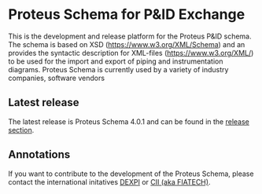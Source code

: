 # Proteus Schema for P&ID Exchange
This is the development and release platform for the Proteus P&ID schema. 
The schema is based on XSD (https://www.w3.org/XML/Schema) and an provides the syntactic description for XML-files (https://www.w3.org/XML/) to be used for the import and export of piping and instrumentation diagrams. 
Proteus Schema is currently used by a variety of industry companies, software vendors 

## Latest release
The latest release is Proteus Schema 4.0.1 and can be found in the [release section](https://github.com/ProteusXML/proteusxml/releases/tag/v4.0.1). 


## Annotations
If you want to contribute to the development of the Proteus Schema, please contact the international initatives [DEXPI](http://dexpi.org) or [CII (aka FIATECH)](https://www.construction-institute.org/groups/communities-for-business-advancement/information-management).
